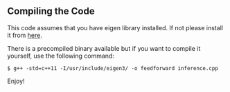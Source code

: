 ## Compiling the Code

This code assumes that you have eigen library installed. If not please install it from [here](https://eigen.tuxfamily.org/dox/GettingStarted.html).

There is a precompiled binary available but if you want to compile it yourself, use the following command:

```
$ g++ -std=c++11 -I/usr/include/eigen3/ -o feedforward inference.cpp
```

Enjoy!

